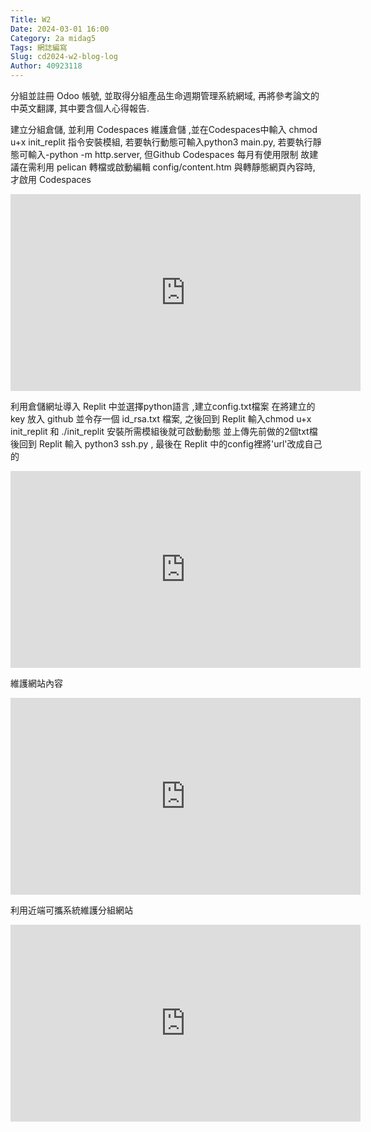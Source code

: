 ```yaml
---
Title: W2
Date: 2024-03-01 16:00
Category: 2a midag5
Tags: 網誌編寫
Slug: cd2024-w2-blog-log
Author: 40923118
---
```


分組並註冊 Odoo 帳號, 並取得分組產品生命週期管理系統網域, 再將參考論文的中英文翻譯, 其中要含個人心得報告.

<!-- PELICAN_END_SUMMARY -->
建立分組倉儲, 並利用 Codespaces 維護倉儲 ,並在Codespaces中輸入 chmod u+x init_replit 指令安裝模組, 若要執行動態可輸入python3 main.py, 若要執行靜態可輸入-python -m http.server, 但Github Codespaces 每月有使用限制 故建議在需利用 pelican 轉檔或啟動編輯 config/content.htm 與轉靜態網頁內容時, 才啟用 Codespaces
<iframe width="560" height="315" src="https://www.youtube.com/embed/Ovak86EyUnE?si=LDW5JRtsdd1LpDfa" title="YouTube video player" frameborder="0" allow="accelerometer; autoplay; clipboard-write; encrypted-media; gyroscope; picture-in-picture; web-share" referrerpolicy="strict-origin-when-cross-origin" allowfullscreen></iframe>

利用倉儲網址導入 Replit 中並選擇python語言 ,建立config.txt檔案 在將建立的 key 放入 github 並令存一個 id_rsa.txt 檔案, 之後回到 Replit 輸入chmod u+x init_replit 和 ./init_replit 安裝所需模組後就可啟動動態 並上傳先前做的2個txt檔後回到 Replit 輸入 python3 ssh.py , 最後在 Replit 中的config裡將'url'改成自己的
<iframe width="560" height="315" src="https://www.youtube.com/embed/SFNbRaEfdlM?si=89ksmH_LJLzDN4mO" title="YouTube video player" frameborder="0" allow="accelerometer; autoplay; clipboard-write; encrypted-media; gyroscope; picture-in-picture; web-share" referrerpolicy="strict-origin-when-cross-origin" allowfullscreen></iframe>

維護網站內容
<iframe width="560" height="315" src="https://www.youtube.com/embed/cMrkGBo3rU4?si=p3tKBxMSkU3a0Udn" title="YouTube video player" frameborder="0" allow="accelerometer; autoplay; clipboard-write; encrypted-media; gyroscope; picture-in-picture; web-share" referrerpolicy="strict-origin-when-cross-origin" allowfullscreen></iframe>

利用近端可攜系統維護分組網站
<iframe width="560" height="315" src="https://www.youtube.com/embed/wiDaRDNA2jM?si=fE_dNuwAM4EJQaZb" title="YouTube video player" frameborder="0" allow="accelerometer; autoplay; clipboard-write; encrypted-media; gyroscope; picture-in-picture; web-share" referrerpolicy="strict-origin-when-cross-origin" allowfullscreen></iframe>